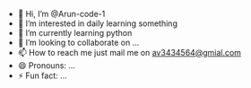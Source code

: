 - 👋 Hi, I’m @Arun-code-1
- 👀 I’m interested in daily learning something
- 🌱 I’m currently learning python  
- 💞️ I’m looking to collaborate on ...
- 📫 How to reach me just mail me on av3434564@gmial.com
- 😄 Pronouns: ...
- ⚡ Fun fact: ...

<!---
Arun-code-1/Arun-code-1 is a ✨ special ✨ repository because its `README.md` (this file) appears on your GitHub profile.
You can click the Preview link to take a look at your changes.
--->
